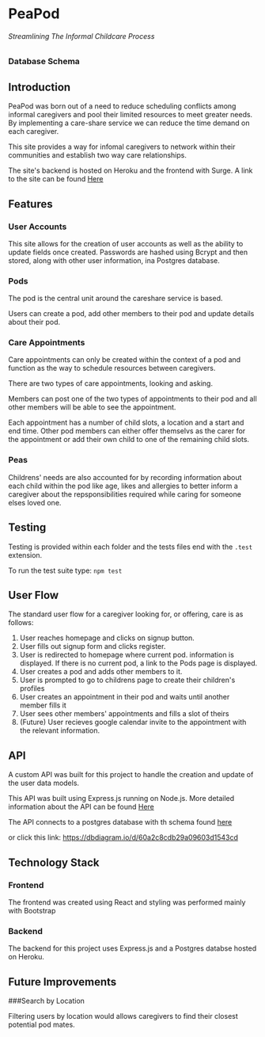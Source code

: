 # PeaPod 
###### Streamlining The Informal Childcare Process


### Database Schema

## Introduction

PeaPod was born out of a need to reduce scheduling conflicts among informal caregivers and pool their limited resources to meet greater needs. By implementing a care-share service we can reduce the time demand on each caregiver. 

This site provides a way for infomal caregivers to network within their communities and establish two way care relationships. 

The site's backend is hosted on Heroku and the frontend with Surge. A link to the site can be found [Here](http://productive-hobbies.surge.sh/)

## Features

### User Accounts

This site allows for the creation of user accounts as well as the ability to update fields once created. Passwords are hashed using Bcrypt and then stored, along with other user information, ina Postgres database.

### Pods

The pod is the central unit around the careshare service is based. 

Users can create a pod, add other members to their pod and update details about their pod.

### Care Appointments

Care appointments can only be created within the context of a pod and function as the way to schedule resources between caregivers. 

There are two types of care appointments, looking and asking. 

Members can post one of the two types of appointments to their pod and all other members will be able to see the appointment. 

Each appointment has a number of child slots, a location and a start and end time. Other pod members can either offer themselvs as the carer for the appointment or add their own child to one of the remaining child slots. 

### Peas

Childrens' needs are also accounted for by recording information about each child within the pod like age, likes and allergies to better inform a caregiver about the repsponsibilities required while caring for someone elses loved one.

## Testing

Testing is provided within each folder and the tests files end with the  `.test ` extension. 

To run the test suite type: `npm test`

## User Flow

The standard user flow for a caregiver looking for, or offering, care is as follows:

1) User reaches homepage and clicks on signup button.  
2) User fills out signup form and clicks register.
3) User is redirected to homepage where current pod. information is displayed. If there is no current pod, a link to the Pods page is displayed. 
4) User creates a pod and adds other members to it. 
5) User is prompted to go to childrens page to create their children's profiles
6) User creates an appointment in their pod and waits until another member fills it
7) User sees other members' appointments and fills a slot of theirs
8) (Future) User recieves google calendar invite to the appointment with the relevant information. 

## API

A custom API was built for this project to handle the creation and update of the user data models. 

This API was built using Express.js running on Node.js. More detailed information about the API can be found [Here](https://github.com/JamesBatho/peapod-backend)

The API connects to a postgres database with th schema found [here](https://dbdiagram.io/d/60a2c8cdb29a09603d1543cd)

or click this link: https://dbdiagram.io/d/60a2c8cdb29a09603d1543cd

## Technology Stack

### Frontend 

The frontend was created using React and styling was performed mainly with Bootstrap 

### Backend

The backend for this project uses Express.js and a Postgres databse hosted on Heroku. 

## Future Improvements

###Search by Location

Filtering users by location would allows caregivers to find their closest potential pod mates. 
